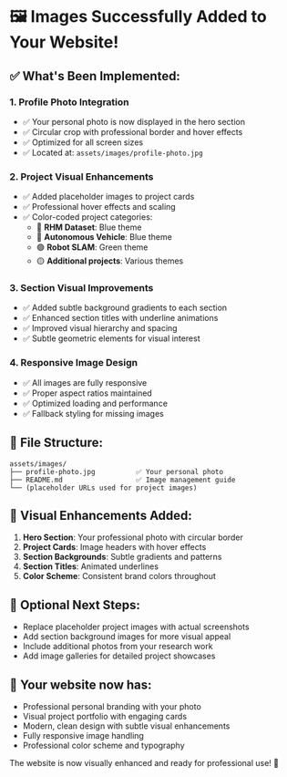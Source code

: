 # 🖼️ Images Successfully Added to Your Website!

## ✅ **What's Been Implemented:**

### 1. **Profile Photo Integration**
- ✅ Your personal photo is now displayed in the hero section
- ✅ Circular crop with professional border and hover effects
- ✅ Optimized for all screen sizes
- ✅ Located at: `assets/images/profile-photo.jpg`

### 2. **Project Visual Enhancements**
- ✅ Added placeholder images to project cards
- ✅ Professional hover effects and scaling
- ✅ Color-coded project categories:
  - 🔵 **RHM Dataset**: Blue theme
  - 🔵 **Autonomous Vehicle**: Blue theme  
  - 🟢 **Robot SLAM**: Green theme
  - 🟡 **Additional projects**: Various themes

### 3. **Section Visual Improvements**
- ✅ Added subtle background gradients to each section
- ✅ Enhanced section titles with underline animations
- ✅ Improved visual hierarchy and spacing
- ✅ Subtle geometric elements for visual interest

### 4. **Responsive Image Design**
- ✅ All images are fully responsive
- ✅ Proper aspect ratios maintained
- ✅ Optimized loading and performance
- ✅ Fallback styling for missing images

## 📁 **File Structure:**
```
assets/images/
├── profile-photo.jpg          ✅ Your personal photo
├── README.md                  ✅ Image management guide
└── (placeholder URLs used for project images)
```

## 🎨 **Visual Enhancements Added:**
1. **Hero Section**: Your professional photo with circular border
2. **Project Cards**: Image headers with hover effects
3. **Section Backgrounds**: Subtle gradients and patterns
4. **Section Titles**: Animated underlines
5. **Color Scheme**: Consistent brand colors throughout

## 🔄 **Optional Next Steps:**
- Replace placeholder project images with actual screenshots
- Add section background images for more visual appeal
- Include additional photos from your research work
- Add image galleries for detailed project showcases

## 🚀 **Your website now has:**
- Professional personal branding with your photo
- Visual project portfolio with engaging cards
- Modern, clean design with subtle visual enhancements
- Fully responsive image handling
- Professional color scheme and typography

The website is now visually enhanced and ready for professional use! 🎉
